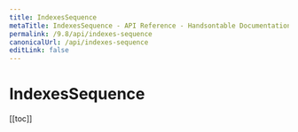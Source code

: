 ```yaml
---
title: IndexesSequence
metaTitle: IndexesSequence - API Reference - Handsontable Documentation
permalink: /9.8/api/indexes-sequence
canonicalUrl: /api/indexes-sequence
editLink: false
---
```


# IndexesSequence

[[toc]]
